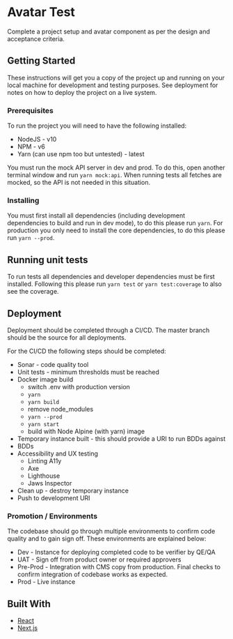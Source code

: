 # Avatar Test

Complete a project setup and avatar component as per the design and acceptance criteria.

## Getting Started

These instructions will get you a copy of the project up and running on your local machine for development and testing purposes.
See deployment for notes on how to deploy the project on a live system.

### Prerequisites

To run the project you will need to have the following installed:
- NodeJS - v10
- NPM - v6
- Yarn (can use npm too but untested) - latest

You must run the mock API server in dev and prod.
To do this, open another terminal window and run `yarn mock:api`.
When running tests all fetches are mocked, so the API is not needed in this situation.

### Installing

You must first install all dependencies (including development dependencies to build and run in dev mode), to do this please run `yarn`.
For production you only need to install the core dependencies, to do this please run `yarn --prod`.

## Running unit tests

To run tests all dependencies and developer dependencies must be first installed.
Following this please run `yarn test` or `yarn test:coverage` to also see the coverage.

## Deployment

Deployment should be completed through a CI/CD.
The master branch should be the source for all deployments.

For the CI/CD the following steps should be completed:
- Sonar - code quality tool
- Unit tests - minimum thresholds must be reached
- Docker image build
  - switch .env with production version
  - `yarn`
  - `yarn build`
  - remove node_modules
  - `yarn --prod`
  - `yarn start`
  - build with Node Alpine (with yarn) image
- Temporary instance built - this should provide a URI to run BDDs against
- BDDs
- Accessibility and UX testing
  - Linting A11y
  - Axe
  - Lighthouse
  - Jaws Inspector
- Clean up - destroy temporary instance
- Push to development URI

### Promotion / Environments

The codebase should go through multiple environments to confirm code quality and to gain sign off.
These environments are explained below:
- Dev - Instance for deploying completed code to be verifier by QE/QA
- UAT - Sign off from product owner or required approvers
- Pre-Prod - Integration with CMS copy from production. Final checks to confirm integration of codebase works as expected.
- Prod - Live instance

## Built With

* [React](https://reactjs.org/)
* [Next.js](https://nextjs.org/)

